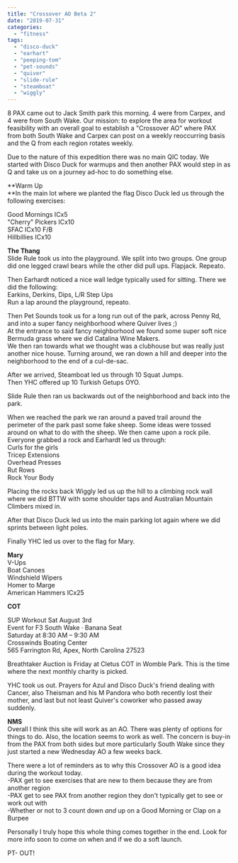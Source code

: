 ```yaml
---
title: "Crossover AO Beta 2"
date: "2019-07-31"
categories: 
  - "fitness"
tags: 
  - "disco-duck"
  - "earhart"
  - "peeping-tom"
  - "pet-sounds"
  - "quiver"
  - "slide-rule"
  - "steamboat"
  - "wiggly"
---
```


8 PAX came out to Jack Smith park this morning. 4 were from Carpex, and 4 were from South Wake. Our mission: to explore the area for workout feasibility with an overall goal to establish a "Crossover AO" where PAX from both South Wake and Carpex can post on a weekly reoccurring basis and the Q from each region rotates weekly.

Due to the nature of this expedition there was no main QIC today. We started with Disco Duck for warmups and then another PAX would step in as Q and take us on a journey ad-hoc to do something else.

**Warm Up  
**In the main lot where we planted the flag Disco Duck led us through the following exercises:

Good Mornings ICx5  
"Cherry" Pickers ICx10  
SFAC ICx10 F/B   
Hillbillies ICx10

**The Thang**  
Slide Rule took us into the playground. We split into two groups. One group did one legged crawl bears while the other did pull ups. Flapjack. Repeato.  
  
Then Earhardt noticed a nice wall ledge typically used for sitting. There we did the following:  
Earkins, Derkins, Dips, L/R Step Ups  
Run a lap around the playground, repeato.  
  
Then Pet Sounds took us for a long run out of the park, across Penny Rd, and into a super fancy neighborhood where Quiver lives ;)  
At the entrance to said fancy neighborhood we found some super soft nice Bermuda grass where we did Catalina Wine Makers.  
We then ran towards what we thought was a clubhouse but was really just another nice house. Turning around, we ran down a hill and deeper into the neighborhood to the end of a cul-de-sac.

After we arrived, Steamboat led us through 10 Squat Jumps.  
Then YHC offered up 10 Turkish Getups OYO.  
  
Slide Rule then ran us backwards out of the neighborhood and back into the park.  
  
When we reached the park we ran around a paved trail around the perimeter of the park past some fake sheep. Some ideas were tossed around on what to do with the sheep. We then came upon a rock pile. Everyone grabbed a rock and Earhardt led us through:  
Curls for the girls  
Tricep Extensions  
Overhead Presses  
Rut Rows  
Rock Your Body  
  
Placing the rocks back Wiggly led us up the hill to a climbing rock wall where we did BTTW with some shoulder taps and Australian Mountain Climbers mixed in.  
  
After that Disco Duck led us into the main parking lot again where we did sprints between light poles.  
  
Finally YHC led us over to the flag for Mary.

**Mary**  
V-Ups  
Boat Canoes  
Windshield Wipers  
Homer to Marge  
American Hammers ICx25

**COT**  
  
SUP Workout Sat August 3rd  
Event for F3 South Wake · Banana Seat  
Saturday at 8:30 AM – 9:30 AM  
Crosswinds Boating Center  
565 Farrington Rd, Apex, North Carolina 27523  
  
Breathtaker Auction is Friday at Cletus COT in Womble Park. This is the time where the next monthly charity is picked.

YHC took us out. Prayers for Azul and Disco Duck's friend dealing with Cancer, also Theisman and his M Pandora who both recently lost their mother, and last but not least Quiver's coworker who passed away suddenly.

**NMS**  
Overall I think this site will work as an AO. There was plenty of options for things to do. Also, the location seems to work as well. The concern is buy-in from the PAX from both sides but more particularly South Wake since they just started a new Wednesday AO a few weeks back.

There were a lot of reminders as to why this Crossover AO is a good idea during the workout today.  
\-PAX get to see exercises that are new to them because they are from another region  
\-PAX get to see PAX from another region they don't typically get to see or work out with  
\-Whether or not to 3 count down _and_ up on a Good Morning or Clap on a Burpee

Personally I truly hope this whole thing comes together in the end. Look for more info soon to come on when and if we do a soft launch.  
  
PT- OUT!
